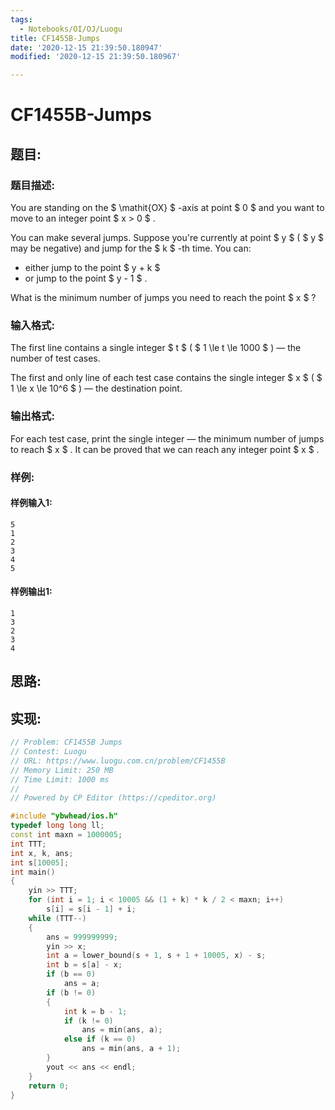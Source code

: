```yaml
---
tags: 
  - Notebooks/OI/OJ/Luogu
title: CF1455B-Jumps
date: '2020-12-15 21:39:50.180947'
modified: '2020-12-15 21:39:50.180967'

---
```

# CF1455B-Jumps
## 题目:
### 题目描述:
You are standing on the $ \mathit{OX} $ -axis at point $ 0 $ and you want to move to an integer point $ x > 0 $ .

You can make several jumps. Suppose you're currently at point $ y $ ( $ y $ may be negative) and jump for the $ k $ -th time. You can:

- either jump to the point $ y + k $
- or jump to the point $ y - 1 $ .

What is the minimum number of jumps you need to reach the point $ x $ ?
### 输入格式:
The first line contains a single integer $ t $ ( $ 1 \le t \le 1000 $ ) — the number of test cases.

The first and only line of each test case contains the single integer $ x $ ( $ 1 \le x \le 10^6 $ ) — the destination point.
### 输出格式:
For each test case, print the single integer — the minimum number of jumps to reach $ x $ . It can be proved that we can reach any integer point $ x $ .
### 样例:
#### 样例输入1:
```
5
1
2
3
4
5
```
#### 样例输出1:
```
1
3
2
3
4
```
## 思路:

## 实现:
```cpp
// Problem: CF1455B Jumps
// Contest: Luogu
// URL: https://www.luogu.com.cn/problem/CF1455B
// Memory Limit: 250 MB
// Time Limit: 1000 ms
//
// Powered by CP Editor (https://cpeditor.org)

#include "ybwhead/ios.h"
typedef long long ll;
const int maxn = 1000005;
int TTT;
int x, k, ans;
int s[10005];
int main()
{
    yin >> TTT;
    for (int i = 1; i < 10005 && (1 + k) * k / 2 < maxn; i++)
        s[i] = s[i - 1] + i;
    while (TTT--)
    {
        ans = 999999999;
        yin >> x;
        int a = lower_bound(s + 1, s + 1 + 10005, x) - s;
        int b = s[a] - x;
        if (b == 0)
            ans = a;
        if (b != 0)
        {
            int k = b - 1;
            if (k != 0)
                ans = min(ans, a);
            else if (k == 0)
                ans = min(ans, a + 1);
        }
        yout << ans << endl;
    }
    return 0;
}

```
